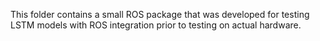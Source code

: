 This folder contains a small ROS package that was developed for testing LSTM models with ROS integration prior to testing on actual hardware.
